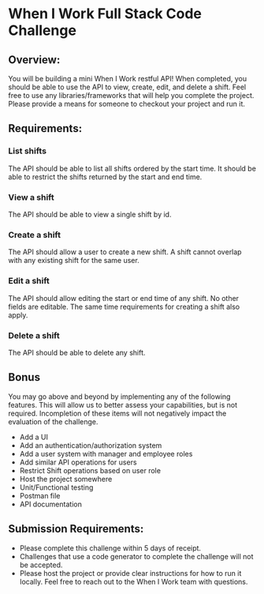 # When I Work Full Stack Code Challenge

## Overview:
You will be building a mini When I Work restful API! When completed, you should be able to use
the API to view, create, edit, and delete a shift.
Feel free to use any libraries/frameworks that will help you complete the project.
Please provide a means for someone to checkout your project and run it.

## Requirements:

### List shifts

The API should be able to list all shifts ordered by the start time. It should be able to restrict the
shifts returned by the start and end time.

### View a shift

The API should be able to view a single shift by id.

### Create a shift

The API should allow a user to create a new shift. A shift cannot overlap with any existing shift
for the same user.

### Edit a shift

The API should allow editing the start or end time of any shift. No other fields are editable. The
same time requirements for creating a shift also apply.

### Delete a shift

The API should be able to delete any shift.

## Bonus
You may go above and beyond by implementing any of the following features. This will allow us
to better assess your capabilities, but is not required. Incompletion of these items will not
negatively impact the evaluation of the challenge.

- Add a UI
- Add an authentication/authorization system
- Add a user system with manager and employee roles
- Add similar API operations for users
- Restrict Shift operations based on user role
- Host the project somewhere
- Unit/Functional testing
- Postman file
- API documentation

## Submission Requirements:

- Please complete this challenge within 5 days of receipt.
- Challenges that use a code generator to complete the challenge will not be accepted.
- Please host the project or provide clear instructions for how to run it locally.
Feel free to reach out to the When I Work team with questions.
